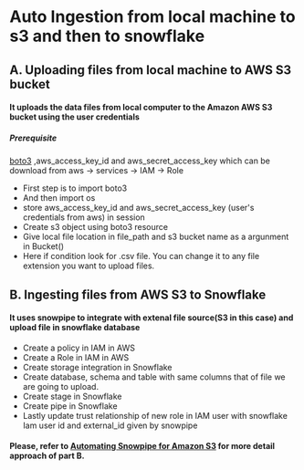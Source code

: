 # Auto Ingestion from local machine to s3 and then to snowflake
## A. Uploading files from local machine to AWS S3 bucket
#### It uploads the data files from local computer to the Amazon AWS S3 bucket using the user credentials
##### Prerequisite
[boto3](https://boto3.amazonaws.com/v1/documentation/api/latest/guide/quickstart.html) 
,aws_access_key_id and aws_secret_access_key which can be download from aws -> services -> IAM -> Role
- First step is to import boto3
- And then import os
- store aws_access_key_id and aws_secret_access_key (user's credentials from aws) in session
- Create s3 object using boto3 resource
- Give local file location in file_path and s3 bucket name as a argunment in Bucket()
- Here if condition look for .csv file. You can change it to any file extension you want to upload files.

## B. Ingesting files from AWS S3 to Snowflake
#### It uses snowpipe to integrate with extenal file source(S3 in this case) and upload file in snowflake database
- Create a policy in IAM in AWS
- Create a Role in IAM in AWS
- Create storage integration in Snowflake
- Create database, schema and table with same columns that of file we are going to upload. 
- Create stage in Snowflake
- Create pipe in Snowflake
- Lastly update trust relationship of new role in IAM user with snowflake Iam user id and external_id given by snowpipe
#### Please, refer to [Automating Snowpipe for Amazon S3](https://docs.snowflake.com/en/user-guide/data-load-snowpipe-auto-s3.html#automating-snowpipe-for-amazon-s3 "Reference link to official documentation") for more detail approach of part B.
